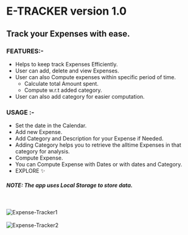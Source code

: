 # E-TRACKER version 1.0
## Track your Expenses with ease.

### FEATURES:-
  * Helps to keep track Expenses Efficiently.
  * User can add, delete and view Expenses.
  * User can also Compute expenses within specific period of time.
      * Calculate total Amount spent.
      * Compute w.r.t added category.
  * User can also add category for easier computation.
### USAGE :-
  * Set the date in the Calendar.
  * Add new Expense.
  * Add Category and Description for your Expense if Needed.
  * Adding Category helps you to retrieve the alltime Expenses in that category for analysis.
  * Compute Expense.
  * You can Compute Expense with Dates or with dates and Category.
  * EXPLORE ✨

##### NOTE: The app uses Local Storage to store data.
<br>

![Expense-Tracker1](https://github.com/user-attachments/assets/5d365588-6d57-43e9-aca6-75356b1ad878)
<br><br>
![Expense-Tracker2](https://github.com/user-attachments/assets/8de366d3-1c44-4270-90fb-ad0773fe0920)
